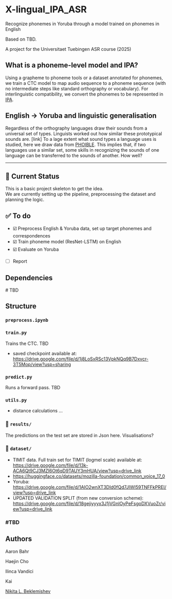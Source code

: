 # X-lingual_IPA_ASR
Recognize phonemes in Yoruba through a model trained on phonemes in English

Based on TBD. 

A project for the Universitaet Tuebingen ASR course (2025) 

## What is a phoneme-level model and IPA?

Using a grapheme to phoneme tools or a dataset annotated for phonemes, we train a CTC model to map audio sequence to a phoneme sequence (with no intermediate steps like standard orthography or vocabulary). For interlinguistic compatibility, we convert the phonemes to be represented in [IPA](). 

## English → Yoruba and linguistic generalisation

Regardless of the orthography languages draw their sounds from a universal set of types. Linguists worked out how similar these prototypical sounds are. [link] To a lage extent what sound types a language uses is studied, here we draw data from [PHOIBLE](). This implies that, if two languages use a similar set, some skills in recognizing the sounds of one language can be transferred to the sounds of another. How well? 

---

## 🔧 Current Status

This is a basic project skeleton to get the idea.  
We are currently setting up the pipeline, preprocessing the dataset and planning the logic.

## ✅ To do

- ☑️ Preprocess English & Yoruba data, set up target phonemes and correspondences
- ☑️ Train phoneme model (ResNet-LSTM) on English
- ☑️ Evaluate on Yoruba
- [ ] Report

## Dependencies
\# TBD

## Structure

### `preprocess.ipynb`



### `train.py`

Trains the CTC. TBD
- saved checkpoint available at: https://drive.google.com/file/d/1j8LoSxRSc13VpkNQq9B7Dxvcr-3T5Mop/view?usp=sharing

### `predict.py`

Runs a forward pass. TBD

### `utils.py`

- distance calculations ...

### 📁 `results/`

The predictions on the test set are stored in Json here. Visualisations?

### 📁 `dataset/`

- TIMIT data. Full train set for TIMIT (logmel scale) available at: https://drive.google.com/file/d/13k-ACA6Qt9CJ3MZI6Ot6qD9TAUY3mHUA/view?usp=drive_link
- https://huggingface.co/datasets/mozilla-foundation/common_voice_17_0 
- Yoruba: https://drive.google.com/file/d/1AIO2wnXT3DId0fQd7JIWI59TNFFkPREI/view?usp=drive_link
- UPDATED VALIDATION SPLIT (from new conversion scheme): https://drive.google.com/file/d/18gejiyyyx3J1jVGnlOyPeFsgoDXVuoZr/view?usp=drive_link

### \#TBD

## Authors
Aaron Bahr

Haejin Cho

Ilinca Vandici

Kai 

[Nikita L. Beklemishev](github.com/lilovyjgrib) 

